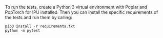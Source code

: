 To run the tests, create a Python 3 virtual environment with Poplar and PopTorch for IPU installed. Then you can install the specific requirements of the tests and run them by calling:

```
pip3 install -r requirements.txt
python -m pytest
```